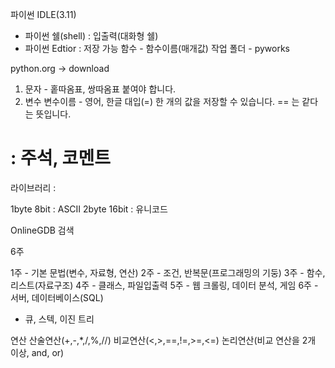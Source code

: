 파이썬 IDLE(3.11)
- 파이썬 쉘(shell) : 입출력(대화형 쉘)
- 파이썬 Edtior : 저장 가능
함수 - 함수이름(매개값)
작업 폴더 - pyworks

python.org -> download

1. 문자 - 홑따옴표, 쌍따옴표 붙여야 합니다.
2. 변수
변수이름 - 영어, 한글
대입(=)
한 개의 값을 저장할 수 있습니다.
== 는 같다는 뜻입니다.

# : 주석, 코멘트
라이브러리 : 

1byte 8bit : ASCII
2byte 16bit : 유니코드

OnlineGDB 검색

6주

1주 - 기본 문법(변수, 자료형, 연산)
2주 - 조건, 반복문(프로그래밍의 기둥)
3주 - 함수, 리스트(자료구조)
4주 - 클래스, 파일입출력
5주 - 웹 크롤링, 데이터 분석, 게임
6주 - 서버, 데이터베이스(SQL)

* 큐, 스텍, 이진 트리

연산
산술연산(+,-,*,/,%,//)
비교연산(<,>,==,!=,>=,<=)
논리연산(비교 연산을 2개 이상, and, or)
